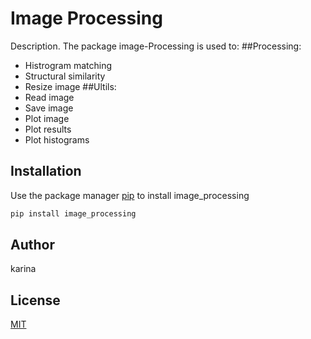 # Image Processing

Description. 
The package image-Processing is used to:
##Processing:
- Histrogram matching
- Structural similarity
- Resize image
##Ultils:
- Read image
- Save image
- Plot image
- Plot results
- Plot histograms

## Installation

Use the package manager [pip](https://pip.pypa.io/en/stable/) to install image_processing

```bash
pip install image_processing
```
## Author
karina

## License
[MIT](https://choosealicense.com/licenses/mit/)